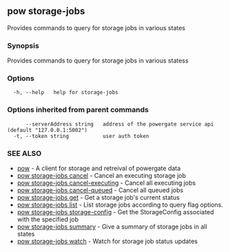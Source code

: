 ## pow storage-jobs

Provides commands to query for storage jobs in various states

### Synopsis

Provides commands to query for storage jobs in various statess

### Options

```
  -h, --help   help for storage-jobs
```

### Options inherited from parent commands

```
      --serverAddress string   address of the powergate service api (default "127.0.0.1:5002")
  -t, --token string           user auth token
```

### SEE ALSO

* [pow](pow.md)	 - A client for storage and retreival of powergate data
* [pow storage-jobs cancel](pow_storage-jobs_cancel.md)	 - Cancel an executing storage job
* [pow storage-jobs cancel-executing](pow_storage-jobs_cancel-executing.md)	 - Cancel all executing jobs
* [pow storage-jobs cancel-queued](pow_storage-jobs_cancel-queued.md)	 - Cancel all queued jobs
* [pow storage-jobs get](pow_storage-jobs_get.md)	 - Get a storage job's current status
* [pow storage-jobs list](pow_storage-jobs_list.md)	 - List storage jobs according to query flag options.
* [pow storage-jobs storage-config](pow_storage-jobs_storage-config.md)	 - Get the StorageConfig associated with the specified job
* [pow storage-jobs summary](pow_storage-jobs_summary.md)	 - Give a summary of storage jobs in all states
* [pow storage-jobs watch](pow_storage-jobs_watch.md)	 - Watch for storage job status updates

